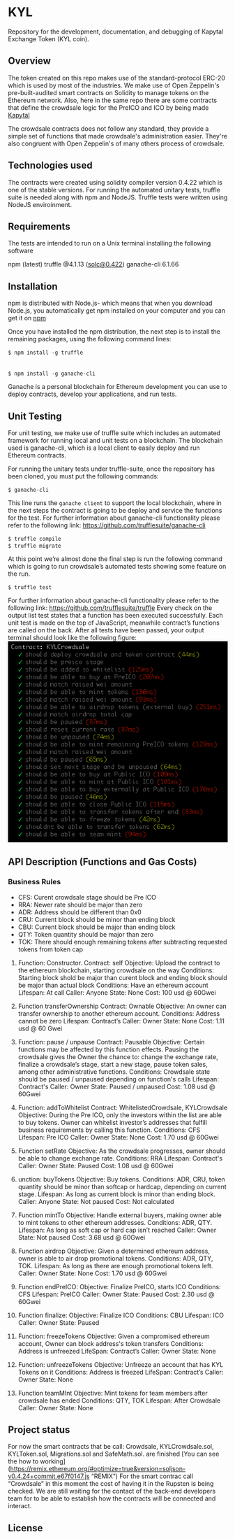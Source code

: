 # KYL
Repository for the development, documentation, and debugging of Kapytal Exchange Token (KYL coin).

## Overview
The token created on this repo makes use of the standard-protocol ERC-20 which is used by most of the industries. We make use of Open Zeppelin's pre-built-audited smart contracts on Solidity to manage tokens on the Ethereum network. Also, here in the same repo there are some contracts that define the crowdsale logic for the PreICO and ICO by being made [Kapytal](http://kapytal.io)

The crowdsale contracts does not follow any standard, they provide a simple set of functions that made crowdsale's administration easier. They're also congruent with Open Zeppelin's of many others process of crowdsale.

## Technologies used
The contracts were created using solidity compiler version 0.4.22 which is one of the stable versions. 
For running the automated unitary tests, truffle suite is needed along with npm and NodeJS.
Truffle tests were written using NodeJS enviroinment.

## Requirements
The tests are intended to run on a Unix terminal installing the following software

npm (latest)
truffle @4.1.13 (solc@0.422)
ganache-cli  6.1.66

## Installation
npm is distributed with Node.js- which means that when you download Node.js, you automatically get npm installed on your computer and you can get it on [npm](https://www.npmjs.com/package/npm)

Once you have installed the npm distribution, the next step is to install the remaining packages, using the following command lines:

```
$ npm install -g truffle


$ npm install -g ganache-cli
```
Ganache is a personal blockchain for Ethereum development you can use to deploy contracts, develop your applications, and run tests.
## Unit Testing
For unit testing, we make use of truffle suite which includes an automated framework for running local and unit tests on a blockchain. The blockchain used is ganache-cli, which is a local client to easily deploy and run Ethereum contracts.

For running the unitary tests under truffle-suite, once the repository has been cloned, you must put the following commands:
```
$ ganache-cli
```
This line runs the `ganache client` to support the local blockchain, where in the next steps the contract is going to be deploy and service the functions for the test.
For further information about ganache-cli functionality please refer to the following link: https://github.com/trufflesuite/ganache-cli

```
$ truffle compile
$ truffle migrate
```

At this point we’re almost done the final step is run the following command which is going to run crowdsale’s automated tests showing some feature on the run.
```
$ truffle test
```
For further information about ganache-cli functionality please refer to the following link: https://github.com/trufflesuite/truffle
Every check on the output list test states that a function has been executed successfully. Each unit test is made on the top of JavaScript, meanwhile contract’s functions are called on the back.
After all tests have been passed, your output terminal should look like the following figure:
![alt text](https://github.com/Kapytal-io/KYL/blob/master/images/chekedList.png "Result list check")
## API Description (Functions and Gas Costs)
### Business Rules
* CFS: Curent crowdsale stage should be Pre ICO
* RRA: Newer rate should be major than zero
* ADR: Address should be different than 0x0
* CRU: Current block should be minor than ending block
* CBU: Current block should be major than ending block
* QTY: Token quantity should be major than zero
* TOK: There should enough remaining tokens after subtracting requested tokens from token cap

1. Function: Constructor.
Contract: self
Objective: Upload the contract to the ethereum blockchain, starting crowdsale on the way
Conditions: Starting block shold be major than curent block and ending block should be major than actual block
Conditions: Have an ethereum account
Lifespan: At call
Caller: Anyone
State: None
Cost: 100 usd @ 60Gwei

2. Function transferOwnership
Contract: Ownable
Objective: An owner can transfer ownership to another ethereum account.
Conditions: Address cannot be zero
Lifespan: Contract’s
Caller: Owner
State: None
Cost: 1.11 usd @ 60 Gwei
 
3. Function: pause / unpause
Contract: Pausable
Objective: Certain functions may be affected by this function effects. Pausing the crowdsale gives the Owner the chance to: change the exchange rate, finalize a crowdsale’s stage, start a new stage, pause token sales, among other administrative functions.
Conditions: Crowdsale state should be paused / unpaused depending on function's calls
Lifespan: Contract's
Caller: Owner
State: Paused / unpaused
Cost: 1.08 usd @ 60Gwei
 
4. Function: addToWhitelist
Contract: WhitelistedCrowdsale, KYLCrowdsale
Objective: During the Pre ICO, only the investors within the list are able to buy tokens. Owner can whitelist investor’s addresses that fulfill business requirements by calling this function.
Conditions: CFS
Lifespan: Pre ICO
Caller: Owner
State: None
Cost: 1.70 usd @ 60Gwei
 
5. Function setRate
Objective: As the crowdsale progresses, owner should be able to change exchange rate.
Conditions: RRA
Lifespan: Contract's
Caller: Owner
State: Paused
Cost: 1.08 usd @ 60Gwei

6. unction: buyTokens
Objective: Buy tokens.
Conditions: ADR, CRU, token quantity should be minor than softcap or hardcap, depending on current stage.
Lifespan: As long as current block is minor than ending block.
Caller: Anyone
State: Not paused
Cost: Not calculated
 
7. Function mintTo
Objective: Handle external buyers, making owner able to mint tokens to other ethereum addresses.
Conditions: ADR, QTY.
Lifespan: As long as soft cap or hard cap isn’t reached
Caller: Owner
State: Not paused
Cost: 3.68 usd @ 60Gwei
 
8. Function airdrop
Objective: Given a determined ethereum address, owner is able to air drop promotional tokens.
Conditions: ADR, QTY, TOK.
Lifespan: As long as there are enough promotional tokens left.
Caller: Owner
State: None
Cost: 1.70 usd @ 60Gwei

9. Function endPreICO:
Objective: Finalize PreICO, starts ICO
Conditions: CFS
Lifespan: PreICO
Caller: Owner
State: Paused
Cost: 2.30 usd @ 60Gwei
 
10. Function finalize:
Objective: Finalize ICO
Conditions: CBU
Lifespan: ICO
Caller: Owner
State: Paused
 
11. Function: freezeTokens
Objective: Given a compromised ethereum account, Owner can block address's token transfers
Conditions: Address is unfreezed
LifeSpan: Contract’s
Caller: Owner
State: None
 
12. Function: unfreezeTokens
Objective: Unfreeze an account that has KYL Tokens on it
Conditions: Address is freezed
LifeSpan: Contract’s
Caller: Owner
State: None
 
13. Function teamMInt
Objective: Mint tokens for team members after crowdsale has ended
Conditions: QTY, TOK
Lifespan: After Crowdsale
Caller: Owner
State: None

## Project status
For now the smart contracts that be call: Crowdsale, KYLCrowdsale.sol, KYLToken.sol, Migrations.sol and
SafeMath.sol. are finished
[You can see the how to working](https://remix.ethereum.org/#optimize=true&version=soljson-v0.4.24+commit.e67f0147.js “REMIX”)
For the smart contrac call “Crowdsale” in this moment the cost of having it in the Rupsten is being checked.
We are still waiting for the contact of the back-end developers team for to be able to establish how the contracts will be connected and interact.

## License
